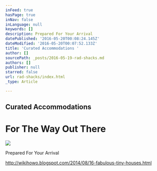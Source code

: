 ```yaml
---
inFeed: true
hasPage: true
inNav: false
inLanguage: null
keywords: []
description: Prepared For Your Arrival
datePublished: '2016-05-20T00:08:24.145Z'
dateModified: '2016-05-20T00:07:52.133Z'
title: 'Curated Accommodations '
author: []
sourcePath: _posts/2016-05-19-rad-shacks.md
authors: []
publisher: null
starred: false
url: rad-shacks/index.html
_type: Article

---
```

## Curated Accommodations 

# For The Way Out There
![](https://the-grid-user-content.s3-us-west-2.amazonaws.com/34199c80-9132-4629-a9cc-671b5690b930.jpg)

Prepared For Your Arrival

http://wikihowo.blogspot.com/2014/08/16-fabulous-tiny-houses.html